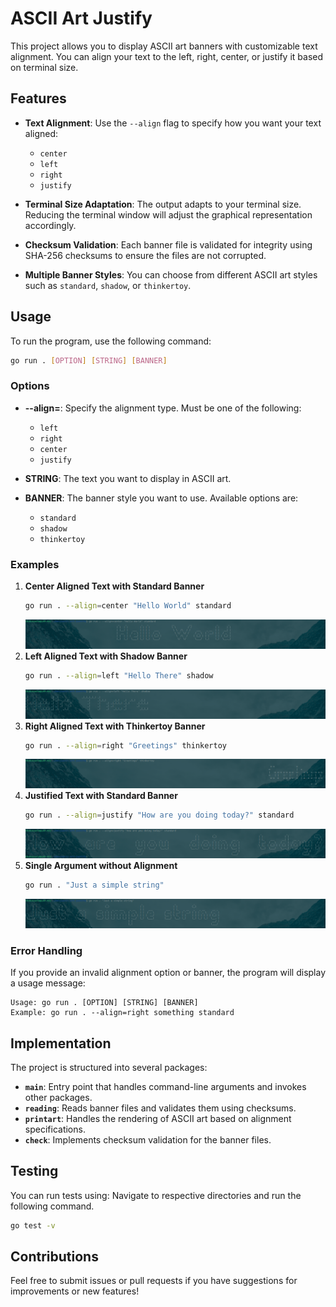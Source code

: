 # ASCII Art Justify

This project allows you to display ASCII art banners with customizable text alignment. You can align your text to the left, right, center, or justify it based on terminal size.

## Features

- **Text Alignment**: Use the `--align` flag to specify how you want your text aligned:
  - `center`
  - `left`
  - `right`
  - `justify`
  
- **Terminal Size Adaptation**: The output adapts to your terminal size. Reducing the terminal window will adjust the graphical representation accordingly.

- **Checksum Validation**: Each banner file is validated for integrity using SHA-256 checksums to ensure the files are not corrupted.

- **Multiple Banner Styles**: You can choose from different ASCII art styles such as `standard`, `shadow`, or `thinkertoy`.

## Usage

To run the program, use the following command:

```bash
go run . [OPTION] [STRING] [BANNER]
```

### Options

- **--align=<type>**: Specify the alignment type. Must be one of the following:
  - `left`
  - `right`
  - `center`
  - `justify`
  
- **STRING**: The text you want to display in ASCII art.

- **BANNER**: The banner style you want to use. Available options are:
  - `standard`
  - `shadow`
  - `thinkertoy`

### Examples

1. **Center Aligned Text with Standard Banner**
   ```bash
   go run . --align=center "Hello World" standard
   ```
   ![Center Aligned Example](/screenshots/center.png)
2. **Left Aligned Text with Shadow Banner**
   ```bash
   go run . --align=left "Hello There" shadow
   ```
   ![Left Aligned Example](/screenshots/left.png)
3. **Right Aligned Text with Thinkertoy Banner**
   ```bash
   go run . --align=right "Greetings" thinkertoy
   ```
   ![Right Aligned Example](/screenshots/right.png)
4. **Justified Text with Standard Banner**
   ```bash
   go run . --align=justify "How are you doing today?" standard
   ```
   ![Justified Example](/screenshots/justified.png)
5. **Single Argument without Alignment**
   ```bash
   go run . "Just a simple string"
   ```
   ![Single Argument Example](/screenshots/simple.png)
### Error Handling

If you provide an invalid alignment option or banner, the program will display a usage message:
```
Usage: go run . [OPTION] [STRING] [BANNER]
Example: go run . --align=right something standard
```

## Implementation

The project is structured into several packages:

- **`main`**: Entry point that handles command-line arguments and invokes other packages.
- **`reading`**: Reads banner files and validates them using checksums.
- **`printart`**: Handles the rendering of ASCII art based on alignment specifications.
- **`check`**: Implements checksum validation for the banner files.

## Testing

You can run tests using: Navigate to respective directories and run the following command.

```bash
go test -v
```

## Contributions

Feel free to submit issues or pull requests if you have suggestions for improvements or new features!
